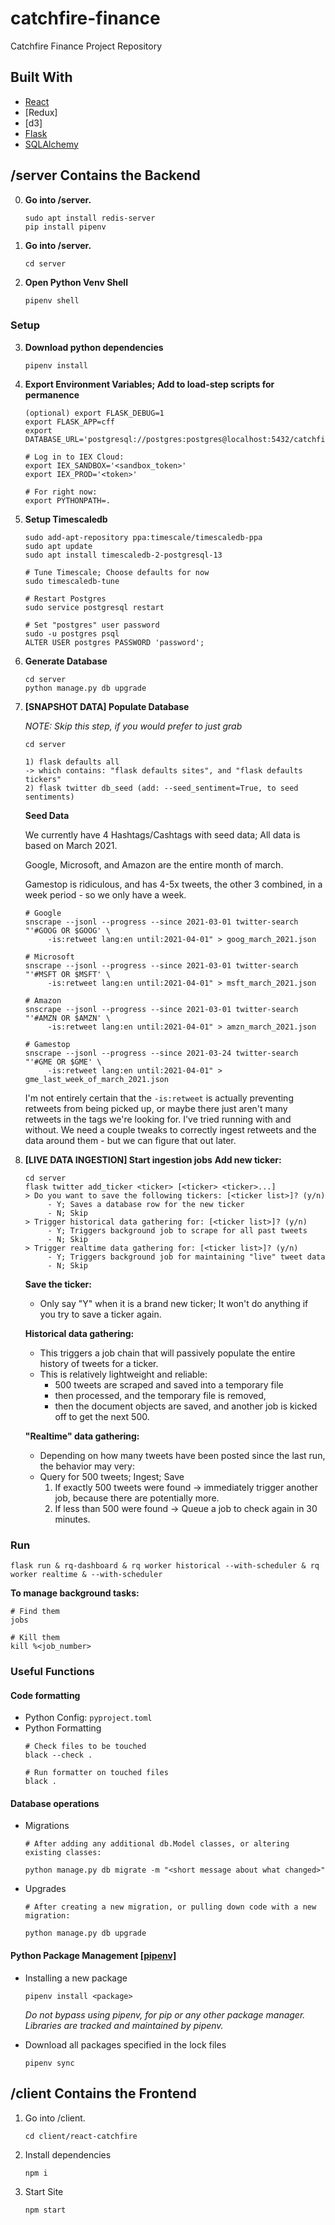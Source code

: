# catchfire-finance
Catchfire Finance Project Repository 

## Built With

* [React](https://reactjs.org/)
* [Redux]
* [d3]
* [Flask](https://flask.palletsprojects.com/en/1.1.x/)
* [SQLAlchemy](https://www.sqlalchemy.org/)

## /server Contains the Backend

0. **Go into /server.**
   ```
   sudo apt install redis-server
   pip install pipenv
   ```

1. **Go into /server.**
   ```
   cd server
   ```

2. **Open Python Venv Shell**
   ```
   pipenv shell
   ```

### Setup
3. **Download python dependencies**
   ```
   pipenv install
   ```

4. **Export Environment Variables; Add to load-step scripts for permanence**
   ```
   (optional) export FLASK_DEBUG=1
   export FLASK_APP=cff
   export DATABASE_URL='postgresql://postgres:postgres@localhost:5432/catchfire'
   
   # Log in to IEX Cloud:
   export IEX_SANDBOX='<sandbox_token>'
   export IEX_PROD='<token>' 
   
   # For right now:
   export PYTHONPATH=.
   ```
   
5. **Setup Timescaledb**
   ```
   sudo add-apt-repository ppa:timescale/timescaledb-ppa
   sudo apt update
   sudo apt install timescaledb-2-postgresql-13
   
   # Tune Timescale; Choose defaults for now
   sudo timescaledb-tune
   
   # Restart Postgres
   sudo service postgresql restart
   
   # Set "postgres" user password
   sudo -u postgres psql
   ALTER USER postgres PASSWORD 'password';
   ```
   
6. **Generate Database**
   ```
   cd server
   python manage.py db upgrade
   ```
   
7. **[SNAPSHOT DATA] Populate Database**
   
   _NOTE: Skip this step, if you would prefer to just grab_
   ```
   cd server
   
   1) flask defaults all
   -> which contains: "flask defaults sites", and "flask defaults tickers"
   2) flask twitter db_seed (add: --seed_sentiment=True, to seed sentiments)
   ```
   **Seed Data**
   
   We currently have 4 Hashtags/Cashtags with seed data; All data is based on March 2021.
   
   Google, Microsoft, and Amazon are the entire month of march. 
   
   Gamestop is ridiculous, and has 4-5x tweets, the other 3 combined, in a week period - so we only have a week.
   ```
   # Google
   snscrape --jsonl --progress --since 2021-03-01 twitter-search "'#GOOG OR $GOOG' \ 
        -is:retweet lang:en until:2021-04-01" > goog_march_2021.json
   
   # Microsoft
   snscrape --jsonl --progress --since 2021-03-01 twitter-search "'#MSFT OR $MSFT' \
        -is:retweet lang:en until:2021-04-01" > msft_march_2021.json
   
   # Amazon
   snscrape --jsonl --progress --since 2021-03-01 twitter-search "'#AMZN OR $AMZN' \
        -is:retweet lang:en until:2021-04-01" > amzn_march_2021.json
   
   # Gamestop
   snscrape --jsonl --progress --since 2021-03-24 twitter-search "'#GME OR $GME' \
        -is:retweet lang:en until:2021-04-01" > gme_last_week_of_march_2021.json
   ```
   
   I'm not entirely certain that the `-is:retweet` is actually preventing retweets from being picked up, or maybe
   there just aren't many retweets in the tags we're looking for. I've tried running with and without.
   We need a couple tweaks to correctly ingest retweets and the data around them - but we can figure that out later.


7. **[LIVE DATA INGESTION] Start ingestion jobs**
   **Add new ticker:**
   ```
   cd server
   flask twitter add_ticker <ticker> [<ticker> <ticker>...]
   > Do you want to save the following tickers: [<ticker list>]? (y/n)
        - Y; Saves a database row for the new ticker
        - N; Skip
   > Trigger historical data gathering for: [<ticker list>]? (y/n)
        - Y; Triggers background job to scrape for all past tweets
        - N; Skip
   > Trigger realtime data gathering for: [<ticker list>]? (y/n)
        - Y; Triggers background job for maintaining "live" tweet data
        - N; Skip
   ```
   **Save the ticker:**
   - Only say "Y" when it is a brand new ticker; It won't do anything if you try to save a ticker again.

   **Historical data gathering:**
   - This triggers a job chain that will passively populate the entire history of tweets for a ticker. 
   - This is relatively lightweight and reliable:
     - 500 tweets are scraped and saved into a temporary file 
     - then processed, and the temporary file is removed,
     - then the document objects are saved, and another job is kicked off to get the next 500.
       
   **"Realtime" data gathering:**
   - Depending on how many tweets have been posted since the last run, the behavior may very:
   - Query for 500 tweets; Ingest; Save 
        1) If exactly 500 tweets were found -> immediately trigger another job, because there are potentially more.
        2) If less than 500 were found -> Queue a job to check again in 30 minutes.


### Run
   ```
   flask run & rq-dashboard & rq worker historical --with-scheduler & rq worker realtime & --with-scheduler
   ```
   **To manage background tasks:**
   ```
   # Find them
   jobs
   
   # Kill them
   kill %<job_number>
   ```

### Useful Functions
#### Code formatting
- Python Config: `pyproject.toml`
- Python Formatting
  ```
  # Check files to be touched
  black --check .
  
  # Run formatter on touched files
  black .
  ```
#### Database operations
- Migrations
   ```
   # After adding any additional db.Model classes, or altering existing classes:
  
   python manage.py db migrate -m "<short message about what changed>"
   ```
- Upgrades
   ```
  # After creating a new migration, or pulling down code with a new migration:
  
  python manage.py db upgrade
  ```

#### Python Package Management [[pipenv]](https://pipenv.pypa.io/en/latest/#install-pipenv-today)
- Installing a new package
  ```
  pipenv install <package>
  ```
  _Do not bypass using pipenv, for pip or any other package manager. Libraries are tracked and maintained by pipenv._


- Download all packages specified in the lock files
  ```
  pipenv sync
  ```

## /client Contains the Frontend

1. Go into /client.
   ```
   cd client/react-catchfire
   ```
   
2. Install dependencies
   ```
   npm i
   ```

3. Start Site
   ```
   npm start
   ```

